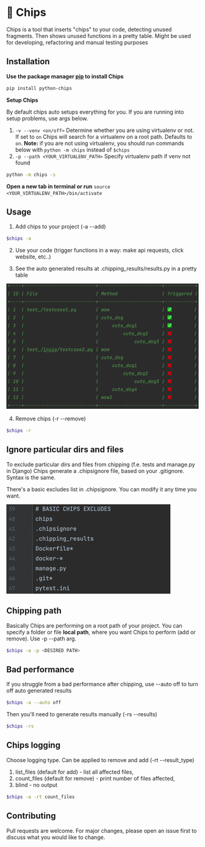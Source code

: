# 👾 Chips

Chips is a tool that inserts "chips" to your code, detecting unused fragments. Then shows unused functions in a pretty table. Might be used for developing, refactoring and manual testing purposes

## Installation

**Use the package manager [pip](https://pip.pypa.io/en/stable/) to install Chips**

```bash
pip install python-chips
```

**Setup Chips**

By default chips auto setups everything for you. If you are running into setup problems, use args below.
1) `-v --venv <on/off>` Determine whether you are using virtualenv or not. If set to `on` Chips will search for a virtualenv on a root path. Defaults to `on`. **Note:** if you are not using virtualenv, you should run commands below with `python -m chips` instead of `$chips` 
2) `-p --path <YOUR_VIRTUALENV_PATH>` Specify virtualenv path if venv not found

```bash
python -m chips -s
```
**Open a new tab in terminal or run** ``source <YOUR_VIRTUALENV_PATH>/bin/activate``

## Usage

1) Add chips to your project (-a --add)

```bash
$chips -a
```
2) Use your code (trigger functions in a way: make api requests, click website, etc..)

3) See the auto generated results at .chipping_results/results.py in a pretty table

![_pretty_table.png](README_IMGS/_pretty_table.png)

4) Remove chips (-r --remove)
```bash
$chips -r
```

## Ignore particular dirs and files
To exclude particular dirs and files from chipping (f.e. tests and manage.py in Django) 
Chips generate a .chipsignore file, based on your .gitignore. Syntax is the same.

There's a basic excludes list in .chipsignore. You can modify it any time you want.

![_chipsignore.png](README_IMGS/_chipsignore.png)

## Chipping path
Basically Chips are performing on a root path of your project. You can specify a folder or file **local path**, where you want Chips to perform (add or remove). Use -p --path arg.
```bash
$chips -a -p <DESIRED PATH>
```

## Bad performance
If you struggle from a bad performance after chipping, use --auto off to turn off auto generated results
```bash
$chips -a --auto off
```

Then you'll need to generate results manually (-rs --results)
```bash
$chips -rs
```

## Chips logging
Choose logging type. Can be applied to remove and add (-rt --result_type)
1) list_files (default for add) - list all affected files, 
2) count_files (default for remove) - print number of files affected,
3) blind - no output
```bash
$chips -a -rt count_files
```

## Contributing
Pull requests are welcome. For major changes, please open an issue first to discuss what you would like to change.